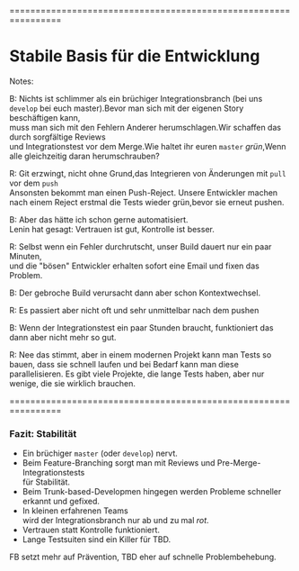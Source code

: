 
<!-- .slide: data-background-image="05-stabile-basis-fuer-die-entwicklung/kartenhaus.png"  data-background-opacity="1"  data-background-size="contain" -->


================================================================


<!-- .slide: data-background-image="05-stabile-basis-fuer-die-entwicklung/kartenhaus.png"  data-background-opacity="0.4"  data-background-size="contain" -->

# Stabile Basis für die Entwicklung

Notes:


B: Nichts ist schlimmer als ein brüchiger Integrationsbranch (bei uns `develop`
 bei euch master).Bevor man sich mit der eigenen Story beschäftigen kann,\
muss man sich mit den Fehlern Anderer herumschlagen.Wir schaffen das durch sorgfältige Reviews\
und Integrationstest vor dem Merge.Wie haltet ihr euren `master` *grün*,Wenn alle gleichzeitig daran herumschrauben?

R: Git erzwingt, nicht ohne Grund,das Integrieren von Änderungen mit  `pull` vor dem `push`\
Ansonsten bekommt man einen Push-Reject. Unsere Entwickler machen nach einem Reject erstmal die Tests wieder grün,bevor sie erneut pushen.
   
B: Aber das hätte ich schon gerne automatisiert.\
Lenin hat gesagt: Vertrauen ist gut, Kontrolle ist besser.

R: Selbst wenn ein Fehler durchrutscht, unser Build dauert nur ein paar Minuten,\
und die "bösen" Entwickler erhalten sofort eine Email und fixen das Problem.

B: Der gebroche Build verursacht dann aber schon Kontextwechsel.

R: Es passiert aber nicht oft und sehr unmittelbar nach dem pushen


B: Wenn der Integrationstest ein paar Stunden braucht, funktioniert das dann aber nicht mehr so gut.

R: Nee das stimmt, aber in einem modernen Projekt kann man Tests so bauen, dass sie schnell laufen und bei Bedarf kann man diese parallelisieren.
Es gibt viele Projekte, die lange Tests haben, aber nur wenige, die sie wirklich brauchen.
  

================================================================


### Fazit: Stabilität

 * Ein brüchiger `master` (oder `develop`) nervt.
 * Beim Feature-Branching sorgt man mit Reviews und Pre-Merge-Integrationstests\
   für Stabilität.
 * Beim Trunk-based-Developmen hingegen werden Probleme schneller erkannt und gefixed.
 * In kleinen erfahrenen Teams\
   wird der Integrationsbranch nur ab und zu mal *rot*.
 * Vertrauen statt Kontrolle funktioniert.
 * Lange Testsuiten sind ein Killer für TBD.

FB setzt mehr auf Prävention, TBD eher auf schnelle Problembehebung.
